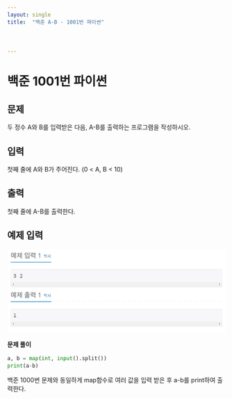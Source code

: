 ```yaml
---
layout: single
title:  "백준 A-B - 1001번 파이썬"



---
```


# 백준 1001번 파이썬



## 문제

두 정수 A와 B를 입력받은 다음, A-B를 출력하는 프로그램을 작성하시오.



## 입력

첫째 줄에 A와 B가 주어진다. (0 < A, B < 10)



## 출력

첫째 줄에 A-B를 출력한다.



## 예제 입력



![baekjoon1001](../images/2021-10-13-baekjoon1001/baekjoon1001.PNG)

**문제 풀이**



```python
a, b = map(int, input().split())
print(a-b)
```

백준 1000번 문제와 동일하게 map함수로 여러 값을 입력 받은 후 a-b를 print하여 출력한다.